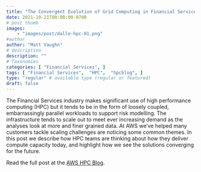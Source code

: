```yaml
---
title: "The Convergent Evolution of Grid Computing in Financial Services"
date: 2021-10-21T00:00:00-0700
# post thumb
images:
    - "images/post/dalle-hpc-01.png"
#author
author: "Matt Vaughn"
# description
description: ""
# Taxonomies
categories: [ "Financial Services", ]
tags: [ "Financial Services",  "HPC",  "hpcblog", ]
type: "regular" # available type (regular or featured)
draft: false
---
```


The Financial Services industry makes significant use of high performance computing (HPC) but it tends to be in the form of loosely coupled, embarrassingly parallel workloads to support risk modelling. The infrastructure tends to scale out to meet ever increasing demand as the analyses look at more and finer grained data. At AWS we’ve helped many customers tackle scaling challenges are noticing some common themes. In this post we describe how HPC teams are thinking about how they deliver compute capacity today, and highlight how we see the solutions converging for the future.

Read the full post at the [AWS HPC Blog](https://aws.amazon.com/blogs/hpc/the-convergent-evolution-of-grid-computing-in-financial-services/).
